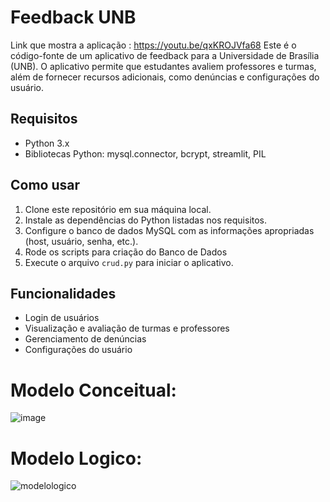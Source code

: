 # Feedback UNB
Link que mostra a aplicação : https://youtu.be/qxKROJVfa68
Este é o código-fonte de um aplicativo de feedback para a Universidade de Brasília (UNB). O aplicativo permite que estudantes avaliem professores e turmas, além de fornecer recursos adicionais, como denúncias e configurações do usuário.

## Requisitos

- Python 3.x
- Bibliotecas Python: mysql.connector, bcrypt, streamlit, PIL

## Como usar

1. Clone este repositório em sua máquina local.
2. Instale as dependências do Python listadas nos requisitos.
3. Configure o banco de dados MySQL com as informações apropriadas (host, usuário, senha, etc.).
4. Rode os scripts para criação do Banco de Dados
5. Execute o arquivo `crud.py` para iniciar o aplicativo.

## Funcionalidades

- Login de usuários
- Visualização e avaliação de turmas e professores
- Gerenciamento de denúncias
- Configurações do usuário


# Modelo Conceitual:
![image](https://github.com/valxntim/recomendation/assets/72460992/4e568728-04dd-4f57-83b8-428e5845e2d8)

# Modelo Logico:
![modelologico](https://github.com/valxntim/recomendation/assets/72460992/5b934d6b-4ca3-454b-8e13-ac6a7676739c)
